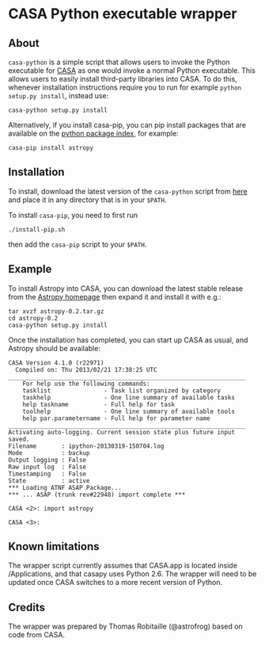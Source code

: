 CASA Python executable wrapper
==============================

About
-----

``casa-python`` is a simple script that allows users to invoke the 
Python executable for [CASA](http://casa.nrao.edu/) as one would 
invoke a normal Python executable. This allows users to easily install 
third-party libraries into CASA. To do this, whenever installation 
instructions require you to run for example ``python setup.py install``, 
instead use:

    casa-python setup.py install

Alternatively, if you install casa-pip, you can pip install packages that
are available on the [python package index](pypi.python.org), for example:

    casa-pip install astropy

Installation
------------

To install, download the latest version of the ``casa-python`` script
from [here](https://raw.github.com/astrofrog/casa_python/master/casa-python)
and place it in any directory that is in your ``$PATH``.

To install ``casa-pip``, you need to first run 

    ./install-pip.sh

then add the ``casa-pip`` script to your ``$PATH``.

Example
-------

To install Astropy into CASA, you can download the latest stable release 
from the [Astropy homepage](http://www.astropy.org/) then expand it 
and install it with e.g.:

    tar xvzf astropy-0.2.tar.gz
    cd astropy-0.2
    casa-python setup.py install

Once the installation has completed, you can start up CASA as usual, and 
Astropy should be available:

    CASA Version 4.1.0 (r22971)
      Compiled on: Thu 2013/02/21 17:38:25 UTC
    ___________________________________________________________________
        For help use the following commands:
        tasklist               - Task list organized by category
        taskhelp               - One line summary of available tasks
        help taskname          - Full help for task
        toolhelp               - One line summary of available tools
        help par.parametername - Full help for parameter name
    ___________________________________________________________________
    Activating auto-logging. Current session state plus future input saved.
    Filename       : ipython-20130319-150704.log
    Mode           : backup
    Output logging : False
    Raw input log  : False
    Timestamping   : False
    State          : active
    *** Loading ATNF ASAP Package...
    *** ... ASAP (trunk rev#22948) import complete ***

    CASA <2>: import astropy

    CASA <3>: 

Known limitations
-----------------

The wrapper script currently assumes that CASA.app is located inside
/Applications, and that casapy uses Python 2.6. The wrapper will need to be
updated once CASA switches to a more recent version of Python.

Credits
-------

The wrapper was prepared by Thomas Robitaille (@astrofrog) based on code from
CASA.
